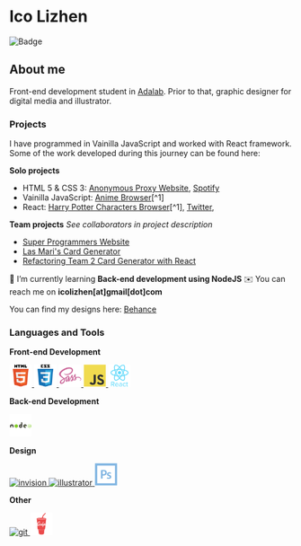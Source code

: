 # Ico Lizhen

![Badge](https://shields.io/badge/DEV-ICO%20LIZHEN-9cf?style=for-the-badge)

## About me

Front-end development student in [Adalab](https://github.com/Adalab).
Prior to that, graphic designer for digital media and illustrator.

### Projects
I have programmed in Vainilla JavaScript and worked with React framework. Some of the work developed during this journey can be found here:

**Solo projects**
- HTML 5 & CSS 3: [Anonymous Proxy Website](http://beta.adalab.es/modulo-1-evaluacion-final-icoliz/), [Spotify](https://icoliz.github.io/global-exercise-spotify/)
- Vainilla JavaScript: [Anime Browser](http://beta.adalab.es/modulo-2-evaluacion-final-icoliz/)[^1]
- React: [Harry Potter Characters Browser](https://github.com/icoliz/harry-potter)[^1], [Twitter](https://icoliz.github.io/global-exercise-twitter/), 

**Team projects**
_See collaborators in project description_
- [Super Programmers Website](http://beta.adalab.es/project-promo-o-module-1-team-4/) 
- [Las Mari's Card Generator](http://beta.adalab.es/project-promo-o-module-2-team-9/card.html)
- [Refactoring Team 2 Card Generator with React](http://beta.adalab.es/project-promo-o-module-1-team-4/)

[^2]: Designed and developed by me

🌱 I’m currently learning **Back-end development using NodeJS**
✉️ You can reach me on **icolizhen[at]gmail[dot]com**

You can find my designs here:
[Behance](https://www.behance.net/icolizhen)

### Languages and Tools

**Front-end Development**

<a href="https://www.w3.org/html/" target="_blank" rel="noreferrer"> <img src="https://raw.githubusercontent.com/devicons/devicon/master/icons/html5/html5-original-wordmark.svg" alt="html5" width="40" height="40"/> </a>
 <a href="https://www.w3schools.com/css/" target="_blank" rel="noreferrer"> <img src="https://raw.githubusercontent.com/devicons/devicon/master/icons/css3/css3-original-wordmark.svg" alt="css3" width="40" height="40"/> </a>
<a href="https://sass-lang.com" target="_blank" rel="noreferrer"> <img src="https://raw.githubusercontent.com/devicons/devicon/master/icons/sass/sass-original.svg" alt="sass" width="40" height="40"/> </a>
 <a href="https://developer.mozilla.org/en-US/docs/Web/JavaScript" target="_blank" rel="noreferrer"> <img src="https://raw.githubusercontent.com/devicons/devicon/master/icons/javascript/javascript-original.svg" alt="javascript" width="40" height="40"/> </a>
<a href="https://reactjs.org/" target="_blank" rel="noreferrer"> <img src="https://raw.githubusercontent.com/devicons/devicon/master/icons/react/react-original-wordmark.svg" alt="react" width="40" height="40"/> </a>

**Back-end Development**

<a href="https://nodejs.org" target="_blank" rel="noreferrer"> <img src="https://raw.githubusercontent.com/devicons/devicon/master/icons/nodejs/nodejs-original-wordmark.svg" alt="nodejs" width="40" height="40"/> </a>

**Design**

<a href="https://www.invisionapp.com/" target="_blank" rel="noreferrer"> <img src="https://www.vectorlogo.zone/logos/invisionapp/invisionapp-icon.svg" alt="invision" width="40" height="40"/> </a>
<a href="https://www.adobe.com/in/products/illustrator.html" target="_blank" rel="noreferrer"> <img src="https://www.vectorlogo.zone/logos/adobe_illustrator/adobe_illustrator-icon.svg" alt="illustrator" width="40" height="40"/> </a>
<a href="https://www.photoshop.com/en" target="_blank" rel="noreferrer"> <img src="https://raw.githubusercontent.com/devicons/devicon/master/icons/photoshop/photoshop-line.svg" alt="photoshop" width="40" height="40"/> </a>
 
 **Other**
 
<a href="https://git-scm.com/" target="_blank" rel="noreferrer"> <img src="https://www.vectorlogo.zone/logos/git-scm/git-scm-icon.svg" alt="git" width="40" height="40"/> </a> <a href="https://gulpjs.com" target="_blank" rel="noreferrer"> <img src="https://raw.githubusercontent.com/devicons/devicon/master/icons/gulp/gulp-plain.svg" alt="gulp" width="40" height="40"/> </a>
